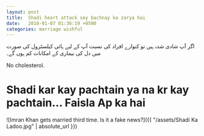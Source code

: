 ```yaml
---
layout: post
title:  Shadi heart attack sey bachnay ka zarya hai
date:   2018-01-07 01:36:19 +0500
categories: marriage wishful
---
```


اگر آپ شادی شدہ ہیں تو کنوارے افراد کی نسبت آپ کے لیے ہائی کیلسٹرول کی صورت میں دل کی بیماری کے امکانات کم ہوں گے۔

 No cholesterol.
 
 <h1>Shadi kar kay pachtain ya na kr kay pachtain... Faisla Ap ka hai</h1>
 

![Imran Khan gets married third time. Is it a fake news?]({{ "/assets/Shadi Ka Ladoo.jpg" | absolute_url }})

<script async src="https://www.googletagmanager.com/gtag/js?id=UA-111866331-1"></script> <script> window.dataLayer = window.dataLayer || []; function gtag(){dataLayer.push(arguments);} gtag('js', new Date()); gtag('config', 'UA-111866331-1'); </script>
